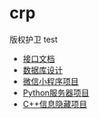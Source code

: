# crp
版权护卫
test

* [接口文档](接口文档.md)
* [数据库设计](数据库设计.md)
* [微信小程序项目](src/wxp/readme.md)
* [Python服务器项目](src/server/readme.md)
* [C++信息隐藏项目](src/cpp/readme.md)
